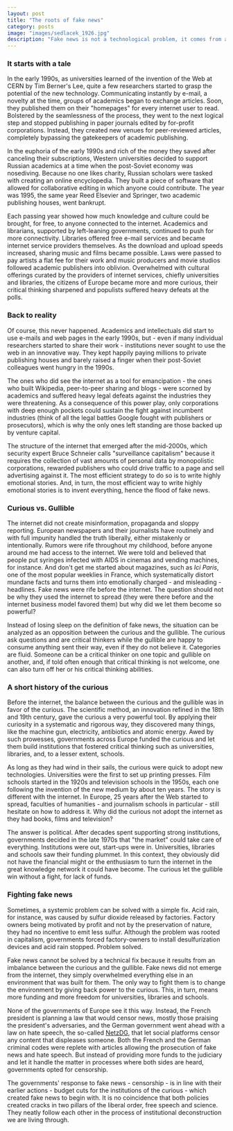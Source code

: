 ```yaml
---
layout: post
title: "The roots of fake news"
category: posts
image: "images/sedlacek_1926.jpg"
description: "Fake news is not a technological problem, it comes from an imbalance between the curious and the gullible."
---
```


### It starts with a tale

In the early 1990s, as universities learned of the invention of the Web at CERN by Tim Berner's Lee, quite a few researchers started to grasp the potential of the new technology. Communicating instantly by e-mail, a novelty at the time, groups of academics began to exchange articles. Soon, they published them on their "homepages" for every internet user to read. Bolstered by the seamlessness of the process, they went to the next logical step and stopped publishing in paper journals edited by for-profit corporations. Instead, they created new venues for peer-reviewed articles, completely bypassing the gatekeepers of academic publishing.

In the euphoria of the early 1990s and rich of the money they saved after canceling their subscriptions, Western universities decided to support Russian academics at a time when the post-Soviet economy was nosediving. Because no one likes charity, Russian scholars were tasked with creating an online encyclopedia. They built a piece of software that allowed for collaborative editing in which anyone could contribute. The year was 1995, the same year Reed Elsevier and Springer, two academic publishing houses, went bankrupt.

Each passing year showed how much knowledge and culture could be brought, for free, to anyone connected to the internet. Academics and librarians, supported by left-leaning governments, continued to push for more connectivity. Libraries offered free e-mail services and became internet service providers themselves. As the download and upload speeds increased, sharing music and films became possible. Laws were passed to pay artists a flat fee for their work and music producers and movie studios followed academic publishers into oblivion. Overwhelmed with cultural offerings curated by the providers of internet services, chiefly universities and libraries, the citizens of Europe became more and more curious, their critical thinking sharpened and populists suffered heavy defeats at the polls.

### Back to reality

Of course, this never happened. Academics and intellectuals did start to use e-mails and web pages in the early 1990s, but - even if many individual researchers started to share their work - institutions never sought to use the web in an innovative way. They kept happily paying millions to private publishing houses and barely raised a finger when their post-Soviet colleagues went hungry in the 1990s.

The ones who did see the internet as a tool for emancipation - the ones who built Wikipedia, peer-to-peer sharing and blogs - were scorned by academics and suffered heavy legal defeats against the industries they were threatening. As a consequence of this power play, only corporations with deep enough pockets could sustain the fight against incumbent industries (think of all the legal battles Google fought with publishers or prosecutors), which is why the only ones left standing are those backed up by venture capital.

The structure of the internet that emerged after the mid-2000s, which security expert Bruce Schneier calls "surveillance capitalism" because it requires the collection of vast amounts of personal data by monopolistic corporations,<note content="Read for instance [Surveillance Is the Business Model of the Internet](https://www.schneier.com/news/archives/2017/07/surveillance_is_the_.html)."> rewarded publishers who could drive traffic to a page and sell advertising against it. The most efficient strategy to do so is to write highly emotional stories. And, in turn, the most efficient way to write highly emotional stories is to invent everything, hence the flood of fake news.<note content="This mechanism has been described many times, most brilliantly by Buzzfeed's investiagation in Macedonia: [How Teens In The Balkans Are Duping Trump Supporters With Fake News](https://www.buzzfeed.com/craigsilverman/how-macedonia-became-a-global-hub-for-pro-trump-misinfo).">

### Curious vs. Gullible

The internet did not create misinformation, propaganda and sloppy reporting. European newspapers and their journalists have routinely and with full impunity handled the truth liberally, either mistakenly or intentionally.<note content="I wrote about the relationship between journalism and the truth at length in [Data-driven journalism in the post-truth public sphere](http://blog.nkb.fr/datajournalism-in-the-posth-truth-public-sphere) and [Le journalisme et la post-vérité](http://blog.nkb.fr/journalisme-post-verite)."> Rumors were rife throughout my childhood, before anyone around me had access to the internet. We were told and believed that people put syringes infected with AIDS in cinemas and vending machines, for instance.<note content="Although I grew up in Paris, the hoax is listed at Snopes: [HIV Needles in Coin Returns](https://www.snopes.com/horrors/mayhem/payphone.asp)."> And don't get me started about magazines, such as _Ici Paris_, one of the most popular weeklies in France, which systematically distort mundane facts and turns them into emotionally charged - and misleading - headlines. Fake news were rife before the internet. The question should not be why they used the internet to spread (they were there before and the internet business model favored them) but why did we let them become so powerful?

Instead of losing sleep on the definition of fake news, the situation can be analyzed as an opposition between the curious and the gullible. The curious ask questions and are critical thinkers while the gullible are happy to consume anything sent their way, even if they do not believe it.<note content="Whether or not you believe what you consume is irrelevant, because the availability heuristic ensures that your brain fetches the concepts it was exposed to to make sense of a situation. In other words, if you hear about _illegal migrants_ many times, even if you know there is no such thing, you will start to use the category yourself."> Categories are fluid. Someone can be a critical thinker on one topic and gullible on another, and, if told often enough that critical thinking is not welcome, one can also turn off her or his critical thinking abilities.

### A short history of the curious

Before the internet, the balance between the curious and the gullible was in favor of the curious. The scientific method, an innovation refined in the 18th and 19th century, gave the curious a very powerful tool. By applying their curiosity in a systematic and rigorous way, they discovered many things, like the machine gun, electricity, antibiotics and atomic energy. Awed by such prowesses, governments across Europe funded the curious and let them build institutions that fostered critical thinking such as universities, libraries, and, to a lesser extent, schools.

As long as they had wind in their sails, the curious were quick to adopt new technologies. Universities were the first to set up printing presses. Film schools started in the 1920s and television schools in the 1950s, each one following the invention of the new medium by about ten years. The story is different with the internet. In Europe, 25 years after the Web started to spread, faculties of humanities - and journalism schools in particular - still hesitate on how to address it. Why did the curious not adopt the internet as they had books, films and television?

The answer is political. After decades spent supporting strong institutions, governments decided in the late 1970s that "the market" could take care of everything. Institutions were out, start-ups were in.<note content="The history of neoliberalism, which is the ideology supporting the change, is brilliantly told in the first part of _Inventing the Future_, by Nick Srnicek and Alex Williams."> Universities, libraries and schools saw their funding plummet. In this context, they obviously did not have the financial might or the enthusiasm to turn the internet in the great knowledge network it could have become. The curious let the gullible win without a fight, for lack of funds.

### Fighting fake news

Sometimes, a systemic problem can be solved with a simple fix. Acid rain, for instance, was caused by sulfur dioxide released by factories. Factory owners being motivated by profit and not by the preservation of nature, they had no incentive to emit less sulfur. Although the problem was rooted in capitalism, governments forced factory-owners to install desulfurization devices and acid rain stopped. Problem solved.

Fake news cannot be solved by a technical fix because it results from an imbalance between the curious and the gullible. Fake news did not emerge from the internet, they simply overwhelmed everything else in an environment that was built for them. The only way to fight them is to change the environment by giving back power to the curious. This, in turn, means more funding and more freedom for universities, libraries and schools.<note content="I have argued this before in [The Collapse of Academia](http://blog.nkb.fr/academia).">

None of the governments of Europe see it this way. Instead, the French president is planning a law that would censor news, mostly those praising the president's adversaries,<note content="Read the [speech by Macron on 4 January 2018 here](http://www.elysee.fr/declarations/article/discours-du-president-de-la-republique-emmanuel-macron-a-l-occasion-des-v-ux-a-la-presse/)."> and the German government went ahead with a law on hate speech, the so-called [NetzDG](https://www.gesetze-im-internet.de/netzdg/BJNR335210017.html), that let social platforms censor any content that displeases someone. Both the French and the German criminal codes were replete with articles allowing the prosecution of fake news and hate speech. But instead of providing more funds to the judiciary and let it handle the matter in processes where both sides are heard, governments opted for censorship.

The governments' response to fake news - censorship - is in line with their earlier actions - budget cuts for the institutions of the curious - which created fake news to begin with. It is no coincidence that both policies created cracks in two pillars of the liberal order, free speech and science. They neatly follow each other in the process of institutional deconstruction we are living through.